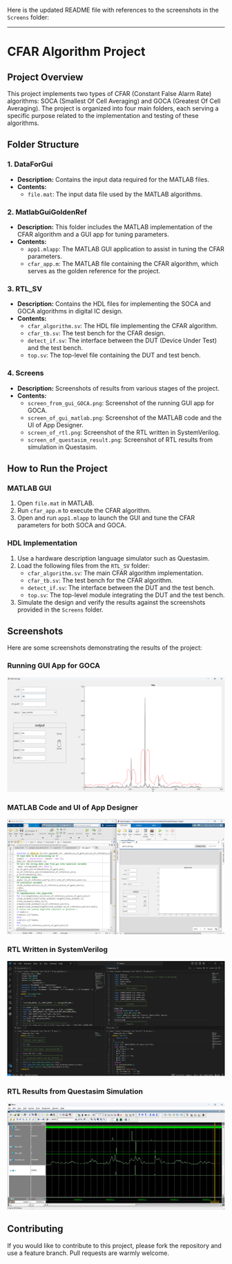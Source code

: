 Here is the updated README file with references to the screenshots in the `Screens` folder:

---

# CFAR Algorithm Project

## Project Overview

This project implements two types of CFAR (Constant False Alarm Rate) algorithms: SOCA (Smallest Of Cell Averaging) and GOCA (Greatest Of Cell Averaging). The project is organized into four main folders, each serving a specific purpose related to the implementation and testing of these algorithms.

## Folder Structure

### 1. DataForGui
- **Description:** Contains the input data required for the MATLAB files.
- **Contents:**
  - `file.mat`: The input data file used by the MATLAB algorithms.

### 2. MatlabGuiGoldenRef
- **Description:** This folder includes the MATLAB implementation of the CFAR algorithm and a GUI app for tuning parameters.
- **Contents:**
  - `app1.mlapp`: The MATLAB GUI application to assist in tuning the CFAR parameters.
  - `cfar_app.m`: The MATLAB file containing the CFAR algorithm, which serves as the golden reference for the project.

### 3. RTL_SV
- **Description:** Contains the HDL files for implementing the SOCA and GOCA algorithms in digital IC design.
- **Contents:**
  - `cfar_algorithm.sv`: The HDL file implementing the CFAR algorithm.
  - `cfar_tb.sv`: The test bench for the CFAR design.
  - `detect_if.sv`: The interface between the DUT (Device Under Test) and the test bench.
  - `top.sv`: The top-level file containing the DUT and test bench.

### 4. Screens
- **Description:** Screenshots of results from various stages of the project.
- **Contents:**
  - `screen_from_gui_GOCA.png`: Screenshot of the running GUI app for GOCA.
  - `screen_of_gui_matlab.png`: Screenshot of the MATLAB code and the UI of App Designer.
  - `screen_of_rtl.png`: Screenshot of the RTL written in SystemVerilog.
  - `screen_of_questasim_result.png`: Screenshot of RTL results from simulation in Questasim.

## How to Run the Project

### MATLAB GUI
1. Open `file.mat` in MATLAB.
2. Run `cfar_app.m` to execute the CFAR algorithm.
3. Open and run `app1.mlapp` to launch the GUI and tune the CFAR parameters for both SOCA and GOCA.

### HDL Implementation
1. Use a hardware description language simulator such as Questasim.
2. Load the following files from the `RTL_SV` folder:
   - `cfar_algorithm.sv`: The main CFAR algorithm implementation.
   - `cfar_tb.sv`: The test bench for the CFAR algorithm.
   - `detect_if.sv`: The interface between the DUT and the test bench.
   - `top.sv`: The top-level module integrating the DUT and the test bench.
3. Simulate the design and verify the results against the screenshots provided in the `Screens` folder.

## Screenshots

Here are some screenshots demonstrating the results of the project:

### Running GUI App for GOCA
![Running GUI App for GOCA](Screens/screen_from_gui_GOCA.png)

### MATLAB Code and UI of App Designer
![MATLAB Code and UI of App Designer](Screens/screen_of_gui_matlab.png)

### RTL Written in SystemVerilog
![RTL Written in SystemVerilog](Screens/screen_of_rtl.png)

### RTL Results from Questasim Simulation
![RTL Results from Questasim Simulation](Screens/screen_of_questasim_result.png)

## Contributing

If you would like to contribute to this project, please fork the repository and use a feature branch. Pull requests are warmly welcome.
